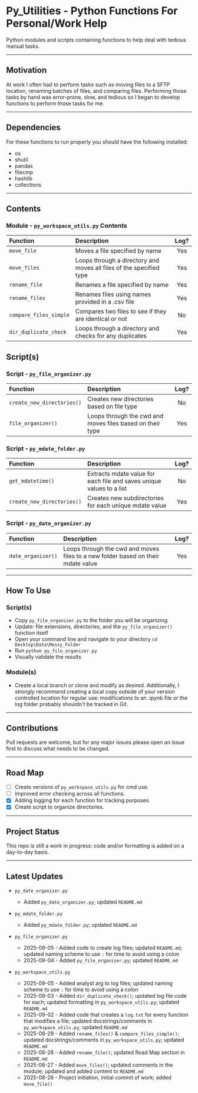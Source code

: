 # Py_Utilities - Python Functions For Personal/Work Help

Python modules and scripts containing functions to help deal with tedious manual tasks.

-----

## Motivation

At work I often had to perform tasks such as moving files to a SFTP location, renaming batches of files, and comparing files. Performing those tasks by hand was error-prone, slow, and tedious so I began to develop functions to perform those tasks for me.

-----

## Dependencies

For these functions to run properly you should have the following installed:

- os
- shutil
- pandas
- filecmp
- hashlib
- collections

-----

## Contents

### Module -  `py_workspace_utils.py` Contents

| Function               | Description                                                          | Log? |
|:-----------------------|:---------------------------------------------------------------------|:----:|
| `move_file`            | Moves a file specified by name                                       | Yes  |
| `move_files`           | Loops through a directory and moves all files of the specified type  | Yes  |
| `rename_file`          | Renames a file specified by name                                     | Yes  |
| `rename_files`         | Renames files using names provided in a .csv file                    | Yes  |
| `compare_files_simple` | Compares two files to see if they are identical or not               | No   |
| `dir_duplicate_check`  | Loops through a directory and checks for any duplicates              | Yes  |

## Script(s)

### Script -  `py_file_organizer.py`

| Function                   | Description                                                          | Log? |
|:---------------------------|:---------------------------------------------------------------------|:----:|
| `create_new_directories()` | Creates new directories based on file type                           | No   |
| `file_organizer()`         | Loops through the cwd and moves files based on their type            | Yes  |

### Script - `py_mdate_folder.py`

| Function                   | Description                                                          | Log? |
|:---------------------------|:---------------------------------------------------------------------|:----:|
| `get_mdatetime()`          | Extracts mdate value for each file and saves unique values to a list | No   |
| `create_new_directories()` | Creates new subdirectories for each unique mdate value               | Yes  |

### Script - `py_date_organizer.py`

| Function           | Description                                                                      | Log? |
|:-------------------|:---------------------------------------------------------------------------------|:----:|
| `date_organizer()` | Loops through the cwd and moves files to a new folder based on their mdate value | Yes  |


-----

## How To Use

### Script(s)

- Copy `py_file_organizer.py` to the folder you will be organizing
- Update: file extensions, directories, and the `py_file_organizer()` function itself
- Open your command line and navigate to your directory `cd Desktop\Data\Messy_Folder`
- Run `python py_file_organizer.py`
- Visually validate the results

### Module(s)

- Create a local branch or clone and modify as desired. Additionally, I *strongly* recommend creating a local copy outside of your version  controlled location for regular use: modifications to an .ipynb file or the log folder probably shouldn't be tracked in Git.


-----

## Contributions

Pull requests are welcome, but for any major issues please open an issue first to discuss what needs to be changed.

-----

## Road Map

- [ ] Create versions of `py_workspace_utils.py` for cmd use.
- [ ] Improved error checking across all functions.
- [X] Adding logging for each function for tracking purposes.
- [X] Create script to organize directories.

-----

## Project Status

This repo is still a work in progress: code and/or formatting is added on a day-to-day basis.

-----

## Latest Updates

* `py_date_organizer.py`
    - Added `py_date_organizer.py`; updated `README.md`

* `py_mdate_folder.py`
    - Added `py_mdate_folder.py`; updated `README.md`

* `py_file_organizer.py`
    - 2025-09-05 - Added code to create log files; updated `README.md`; updated naming scheme to use `꞉` for time to avoid using a colon
    - 2025-09-04 - Added `py_file_organizer.py`; updated `README.md`

* `py_workspace_utils.py`
    - 2025-09-05 - Added analyst arg to log files; updated naming scheme to use `꞉` for time to avoid using a colon
    - 2025-09-03 - Added `dir_duplicate_check()`; updated log file code for each; updated formatting in `py_workspace_utils.py`; updated `README.md`
    - 2025-09-02 - Added code that creates a `log.txt` for every function that modifies a file; updated docstrings/comments in `py_workspace_utils.py`; updated `README.md`
    - 2025-08-29 - Added `rename_files()` & `compare_files_simple()`; updated docstrings/comments in `py_workspace_utils.py`; updated `README.md`
    - 2025-08-28 - Added `rename_file()`; updated Road Map section in `README.md`
    - 2025-08-27 - Added `move_files()`; updated comments in the module; updated and added content to `README.md`
    - 2025-08-26 - Project initiation, initial commit of work; added `move_file()`
